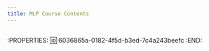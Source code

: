 ```yaml
---
title: MLP Course Contents
---
```


## 
:PROPERTIES:
:id: 6036865a-0182-4f5d-b3ed-7c4a243beefc
:END:
